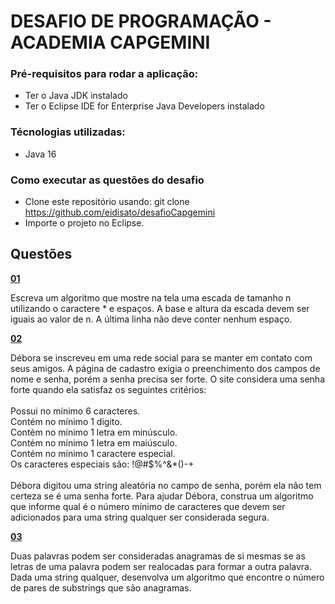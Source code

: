 # DESAFIO DE PROGRAMAÇÃO - ACADEMIA CAPGEMINI

### Pré-requisitos para rodar a aplicação: 
- Ter o Java JDK instalado
- Ter o Eclipse IDE for Enterprise Java Developers instalado 

### Técnologias utilizadas: 
- Java 16

### Como executar as questões do desafio
- Clone este repositório usando: git clone https://github.com/eidisato/desafioCapgemini
- Importe o projeto no Eclipse.


## Questões

[**01**](https://github.com/eidisato/desafioCapgemini/blob/main/src/desafioCapgemini/exercicio1.java)

Escreva um algoritmo que mostre na tela uma escada de tamanho n utilizando o caractere * e espaços. A base e altura da escada devem ser iguais ao valor de n. A última linha não deve conter nenhum espaço.

[**02**](https://github.com/eidisato/desafioCapgemini/blob/main/src/desafioCapgemini/exercicio2.java)

Débora se inscreveu em uma rede social para se manter em contato com seus amigos. A página de cadastro exigia o preenchimento dos campos de nome e senha, porém a senha precisa ser forte. O site considera uma senha forte quando ela satisfaz os seguintes critérios:
<br><br>Possui no mínimo 6 caracteres.
<br>Contém no mínimo 1 digito.
<br>Contém no mínimo 1 letra em minúsculo.
<br>Contém no mínimo 1 letra em maiúsculo.
<br>Contém no mínimo 1 caractere especial.
<br>Os caracteres especiais são: !@#$%^&*()-+
<br><br>Débora digitou uma string aleatória no campo de senha, porém ela não tem certeza se é uma senha forte. Para ajudar Débora, construa um algoritmo que informe qual é o número mínimo de caracteres que devem ser adicionados para uma string qualquer ser considerada segura.

[**03**](https://github.com/eidisato/desafioCapgemini/blob/main/src/desafioCapgemini/exercicio3.java)

Duas palavras podem ser consideradas anagramas de si mesmas se as letras de uma palavra podem ser realocadas para formar a outra palavra. Dada uma string qualquer, desenvolva um algoritmo que encontre o número de pares de substrings que são anagramas.
